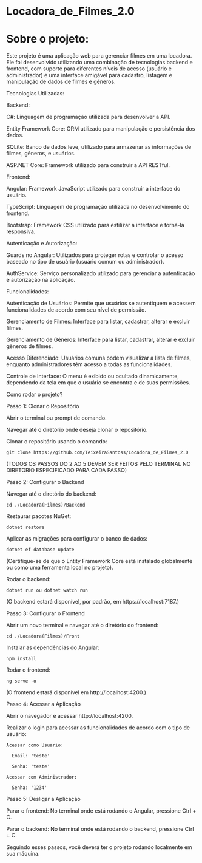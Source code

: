 # Locadora_de_Filmes_2.0
<h1>Sobre o projeto:</h1>

Este projeto é uma aplicação web para gerenciar filmes em uma locadora. Ele foi desenvolvido utilizando uma combinação de tecnologias backend e frontend, com suporte para diferentes níveis de acesso (usuário e administrador) e uma interface amigável para cadastro, listagem e manipulação de dados de filmes e gêneros.

Tecnologias Utilizadas:

Backend:

C#: Linguagem de programação utilizada para desenvolver a API.

Entity Framework Core: ORM utilizado para manipulação e persistência dos dados.

SQLite: Banco de dados leve, utilizado para armazenar as informações de filmes, gêneros, e usuários.

ASP.NET Core: Framework utilizado para construir a API RESTful.

Frontend:

Angular: Framework JavaScript utilizado para construir a interface do usuário.

TypeScript: Linguagem de programação utilizada no desenvolvimento do frontend.

Bootstrap: Framework CSS utilizado para estilizar a interface e torná-la responsiva.

Autenticação e Autorização:

Guards no Angular: Utilizados para proteger rotas e controlar o acesso baseado no tipo de usuário (usuário comum ou administrador).

AuthService: Serviço personalizado utilizado para gerenciar a autenticação e autorização na aplicação.

Funcionalidades:

Autenticação de Usuários: Permite que usuários se autentiquem e acessem funcionalidades de acordo com seu nível de permissão.

Gerenciamento de Filmes: Interface para listar, cadastrar, alterar e excluir filmes.

Gerenciamento de Gêneros: Interface para listar, cadastrar, alterar e excluir gêneros de filmes.

Acesso Diferenciado: Usuários comuns podem visualizar a lista de filmes, enquanto administradores têm acesso a todas as funcionalidades.

Controle de Interface: O menu é exibido ou ocultado dinamicamente, dependendo da tela em que o usuário se encontra e de suas permissões.


Como rodar o projeto?

Passo 1: Clonar o Repositório

  Abrir o terminal ou prompt de comando.
  
  Navegar até o diretório onde deseja clonar o repositório.
  
  Clonar o repositório usando o comando:
  
    git clone https://github.com/TeixeiraSantoss/Locadora_de_Filmes_2.0

(TODOS OS PASSOS DO 2 AO 5 DEVEM SER FEITOS PELO TERMINAL NO DIRETORIO ESPECIFICADO PARA CADA PASSO)

Passo 2: Configurar o Backend 

  Navegar até o diretório do backend:
  
    cd ./Locadora(Filmes)/Backend
    
  Restaurar pacotes NuGet:
  
    dotnet restore
    
  Aplicar as migrações para configurar o banco de dados:
  
    dotnet ef database update
    
  (Certifique-se de que o Entity Framework Core está instalado globalmente ou como uma ferramenta local no projeto).
  
  Rodar o backend:
  
    dotnet run ou dotnet watch run

  (O backend estará disponível, por padrão, em https://localhost:7187.)

Passo 3: Configurar o Frontend

  Abrir um novo terminal e navegar até o diretório do frontend:
  
    cd ./Locadora(Filmes)/Front
    
  Instalar as dependências do Angular:
  
    npm install
    
  Rodar o frontend:
  
    ng serve -o
    
  (O frontend estará disponível em http://localhost:4200.)

Passo 4: Acessar a Aplicação

  Abrir o navegador e acessar http://localhost:4200.
  
  Realizar o login para acessar as funcionalidades de acordo com o tipo de usuário:
  
    Acessar como Usuario:
    
      Email: 'teste'
      
      Senha: 'teste'    
      
    Acessar com Administrador:
    
      Senha: '1234'
      
Passo 5: Desligar a Aplicação

  Parar o frontend: No terminal onde está rodando o Angular, pressione Ctrl + C.
  
  Parar o backend: No terminal onde está rodando o backend, pressione Ctrl + C.
  
Seguindo esses passos, você deverá ter o projeto rodando localmente em sua máquina.
